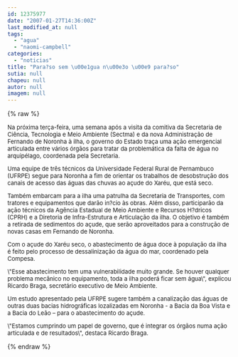 ```yaml
---
id: 12375977
date: "2007-01-27T14:36:00Z"
last_modified_at: null
tags:
  - "agua"
  - "naomi-campbell"
categories:
  - "noticias"
title: "Para?so sem \u00e1gua n\u00e3o \u00e9 para?so"
sutia: null
chapeu: null
autor: null
imagem: null
---
```

{% raw %}
<p><FONT size=2></p>
<p><P>Na próxima terça-feira, uma semana após a visita da comitiva da Secretaria de Ciência, Tecnologia e Meio Ambiente (Sectma) e da nova Administração de Fernando de Noronha à ilha, o governo do Estado traça uma ação emergencial articulada entre vários órgãos para tratar da problemática da falta de água no arquipélago, coordenada pela Secretaria.</P></p>
<p><P>Uma equipe de três técnicos da Universidade Federal Rural de Pernambuco (UFRPE) segue para Noronha a fim de orientar os trabalhos de desobstrução dos canais de acesso das águas das chuvas ao açude do Xaréu, que está seco. </P></p>
<p><P>Também embarcam para a ilha uma patrulha da Secretaria de Transportes, com tratores e equipamentos que darão in?cio às obras. Além disso, participarão da ação técnicos da Agência Estadual de Meio Ambiente e Recursos H?dricos (CPRH) e a Diretoria de Infra-Estrutura e Articulação da ilha. O objetivo é também a retirada de sedimentos do açude, que serão aproveitados para a construção de novas casas em Fernando de Noronha.</P></p>
<p><P>Com o açude do Xaréu seco, o abastecimento de água doce à população da ilha é feito pelo processo de dessalinização da água do mar, coordenado pela Compesa. </P></p>
<p><P>\"Esse abastecimento tem uma vulnerabilidade muito grande. Se houver qualquer problema mecânico no equipamento, toda a ilha poderá ficar sem água\", explicou Ricardo Braga, secretário executivo de Meio Ambiente.</P></p>
<p><P>Um estudo apresentado pela UFRPE sugere também a canalização das águas de outras duas bacias hidrográficas lozalizadas em Noronha - a Bacia da Boa Vista e a Bacia do Leão – para o abastecimento do açude.</P></p>
<p><P>\"Estamos cumprindo um papel de governo, que é integrar os órgãos numa ação articulada e de resultados\", destaca Ricardo Braga.</P></FONT> </p>
{% endraw %}
